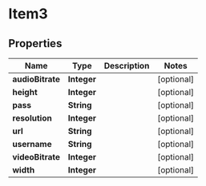 

# Item3


## Properties

| Name | Type | Description | Notes |
|------------ | ------------- | ------------- | -------------|
|**audioBitrate** | **Integer** |  |  [optional] |
|**height** | **Integer** |  |  [optional] |
|**pass** | **String** |  |  [optional] |
|**resolution** | **Integer** |  |  [optional] |
|**url** | **String** |  |  [optional] |
|**username** | **String** |  |  [optional] |
|**videoBitrate** | **Integer** |  |  [optional] |
|**width** | **Integer** |  |  [optional] |



